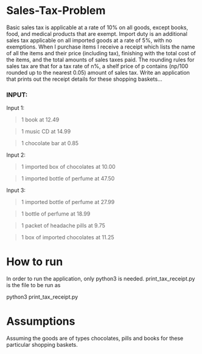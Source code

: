 # Sales-Tax-Problem

Basic sales tax is applicable at a rate of 10% on all goods, except books, food, and medical products that are exempt. Import duty is an additional sales tax
applicable on all imported goods at a rate of 5%, with no exemptions. When I purchase items I receive a receipt which lists the name of all the items and their price (including tax), finishing with the total cost of the items,
and the total amounts of sales taxes paid. The rounding rules for sales tax are that for a tax rate of n%, a shelf price of p contains (np/100 rounded up to the nearest 0.05) amount of sales tax.
Write an application that prints out the receipt details for these shopping baskets...


### INPUT:
Input 1:
> 1 book at 12.49

> 1 music CD at 14.99

> 1 chocolate bar at 0.85

Input 2:
> 1 imported box of chocolates at 10.00 

> 1 imported bottle of perfume at 47.50

Input 3:
> 1 imported bottle of perfume at 27.99 

> 1 bottle of perfume at 18.99

> 1 packet of headache pills at 9.75

> 1 box of imported chocolates at 11.25


# How to run
In order to run the application, only python3 is needed. print_tax_receipt.py is the file to be run as

python3 print_tax_receipt.py


# Assumptions

Assuming the goods are of types chocolates, pills and books for these particular shopping baskets.
